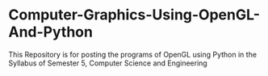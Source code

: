 # Computer-Graphics-Using-OpenGL-And-Python
This Repository is for posting the programs of OpenGL using Python in the Syllabus of Semester 5, Computer Science and Engineering

